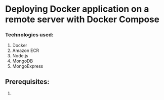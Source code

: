 # Deploying Docker application on a remote server with Docker Compose

### Technologies used:
1. Docker
2. Amazon ECR
3. Node.js
4. MongoDB
5. MongoExpress

## Prerequisites:
1. 